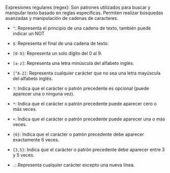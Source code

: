 Expresiones regulares (regex): Son patrones utilizados para buscar y manipular texto basado en reglas específicas. Permiten realizar búsquedas avanzadas y manipulación de cadenas de caracteres.

- `^`: Representa el principio de una cadena de texto, también puede indicar un NOT

- `$`: Representa el final de una cadena de texto.

- `[0-9]`: Representa un solo dígito del 0 al 9.

- `[a-z]`: Representa una letra minúscula del alfabeto inglés.

- `[^A-Z]`: Representa cualquier carácter que no sea una letra mayúscula del alfabeto inglés.

- `?`: Indica que el carácter o patrón precedente es opcional (puede aparecer una o ninguna vez).

- `*`: Indica que el carácter o patrón precedente puede aparecer cero o más veces.

- `+`: Indica que el carácter o patrón precedente puede aparecer una o más veces.

- `{6}`: Indica que el carácter o patrón precedente debe aparecer exactamente 6 veces.

- `{3,5}`: Indica que el carácter o patrón precedente debe aparecer entre 3 y 5 veces.

- `.`: Representa cualquier carácter excepto una nueva línea.